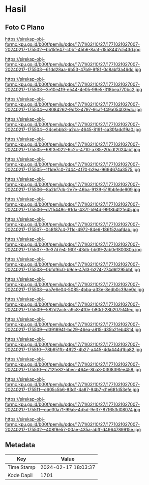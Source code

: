 # Hasil

## Foto C Plano

https://sirekap-obj-formc.kpu.go.id/b00f/pemilu/pdpr/17/71/02/10/27/1771021027007-20240217-175502--bb15fe47-c0bf-45b6-8aaf-d558442c543d.jpg

https://sirekap-obj-formc.kpu.go.id/b00f/pemilu/pdpr/17/71/02/10/27/1771021027007-20240217-175503--61dd28aa-6b53-47b9-9f81-0c8abf3a46dc.jpg

https://sirekap-obj-formc.kpu.go.id/b00f/pemilu/pdpr/17/71/02/10/27/1771021027007-20240217-175503--3e10e419-e544-4e05-98e5-318bea770bc2.jpg

https://sirekap-obj-formc.kpu.go.id/b00f/pemilu/pdpr/17/71/02/10/27/1771021027007-20240217-175504--a8084262-9df3-4797-9caf-f49a05403edc.jpg

https://sirekap-obj-formc.kpu.go.id/b00f/pemilu/pdpr/17/71/02/10/27/1771021027007-20240217-175504--24cebbb3-a2ca-4645-8191-ca30fadd19a0.jpg

https://sirekap-obj-formc.kpu.go.id/b00f/pemilu/pdpr/17/71/02/10/27/1771021027007-20240217-175505--68f3e022-6c2c-4710-a785-20cdf2024abf.jpg

https://sirekap-obj-formc.kpu.go.id/b00f/pemilu/pdpr/17/71/02/10/27/1771021027007-20240217-175505--1f1de7c0-7444-4f70-b2ea-9694674a3575.jpg

https://sirekap-obj-formc.kpu.go.id/b00f/pemilu/pdpr/17/71/02/10/27/1771021027007-20240217-175506--8a2bf7db-2e7e-46ba-9139-519bbfede609.jpg

https://sirekap-obj-formc.kpu.go.id/b00f/pemilu/pdpr/17/71/02/10/27/1771021027007-20240217-175506--d7f5449c-91da-437f-b94d-99f8b4f2fe45.jpg

https://sirekap-obj-formc.kpu.go.id/b00f/pemilu/pdpr/17/71/02/10/27/1771021027007-20240217-175507--0c8f87c4-711c-4972-84e6-186f52aafdab.jpg

https://sirekap-obj-formc.kpu.go.id/b00f/pemilu/pdpr/17/71/02/10/27/1771021027007-20240217-175507--3e37d7e4-f601-43db-bb09-2ab0e180080a.jpg

https://sirekap-obj-formc.kpu.go.id/b00f/pemilu/pdpr/17/71/02/10/27/1771021027007-20240217-175508--0bfdf6c0-b9ce-47d3-b274-274d6f295bbf.jpg

https://sirekap-obj-formc.kpu.go.id/b00f/pemilu/pdpr/17/71/02/10/27/1771021027007-20240217-175508--aa7e6e04-5085-4bba-a33e-8edb0c39ae0c.jpg

https://sirekap-obj-formc.kpu.go.id/b00f/pemilu/pdpr/17/71/02/10/27/1771021027007-20240217-175509--582d2ac5-a9c8-4f0e-b80d-28b2075f4fec.jpg

https://sirekap-obj-formc.kpu.go.id/b00f/pemilu/pdpr/17/71/02/10/27/1771021027007-20240217-175509--d3918941-bc29-46ea-a815-d35b21eb4814.jpg

https://sirekap-obj-formc.kpu.go.id/b00f/pemilu/pdpr/17/71/02/10/27/1771021027007-20240217-175510--78b651fb-4622-4b27-a445-4da444d1ba82.jpg

https://sirekap-obj-formc.kpu.go.id/b00f/pemilu/pdpr/17/71/02/10/27/1771021027007-20240217-175510--c712fe82-5bec-464e-8ba3-030839fee458.jpg

https://sirekap-obj-formc.kpu.go.id/b00f/pemilu/pdpr/17/71/02/10/27/1771021027007-20240217-175511--c605c5b6-83d1-4a87-94b7-d1e681d53efe.jpg

https://sirekap-obj-formc.kpu.go.id/b00f/pemilu/pdpr/17/71/02/10/27/1771021027007-20240217-175511--eae30a71-99a5-4d5d-9e37-87f653d08074.jpg

https://sirekap-obj-formc.kpu.go.id/b00f/pemilu/pdpr/17/71/02/10/27/1771021027007-20240217-175502--408f9e57-00ae-435a-abff-d4964789915e.jpg


## Metadata

| Key        | Value               |
| ---------- | ------------------- |
| Time Stamp | 2024-02-17 18:03:37 |
| Kode Dapil | 1701                |



